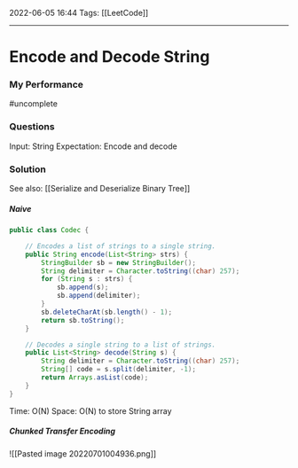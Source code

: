 2022-06-05 16:44
Tags: [[LeetCode]] 
- - - - - - - - - - - - - - - - - - - - - - - - - - - - -   
# Encode and Decode String
### My Performance
#uncomplete

### Questions
Input: String
Expectation: Encode and decode

### Solution
See also: [[Serialize and Deserialize Binary Tree]]
##### Naive
```Java
public class Codec {

    // Encodes a list of strings to a single string.
    public String encode(List<String> strs) {
        StringBuilder sb = new StringBuilder();
        String delimiter = Character.toString((char) 257);
        for (String s : strs) {
            sb.append(s);
            sb.append(delimiter);
        }
        sb.deleteCharAt(sb.length() - 1);
        return sb.toString();
    }

    // Decodes a single string to a list of strings.
    public List<String> decode(String s) {
        String delimiter = Character.toString((char) 257);   
        String[] code = s.split(delimiter, -1);
        return Arrays.asList(code);
    }
}
```
Time: O(N)
Space: O(N) to store String array

##### Chunked Transfer Encoding
![[Pasted image 20220701004936.png]]
